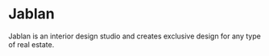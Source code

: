 # Jablan
Jablan is an interior design studio and creates exclusive design for any type of real estate.
